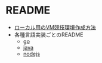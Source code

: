 # README

- [ローカル用のVM競技環境作成方法](./infra/virtual-machine/README.md)
- 各種言語実装ごとのREADME
  - [go](./webapp/go/README.md)
  - [java](./webapp/java/README.md)
  - [nodejs](./webapp/nodejs/README.md)
